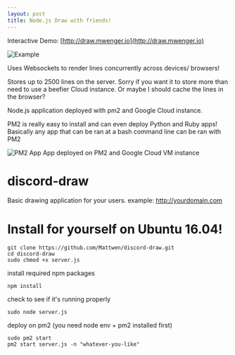 ```yaml
---
layout: post
title: Node.js Draw with friends!
---
```

Interactive Demo: [http://draw.mwenger.io](http://draw.mwenger.io)

![Example](https://i.imgur.com/jZp7WuZ.png)

Uses Websockets to render lines concurrently across devices/ browsers!

Stores up to 2500 lines on the server. Sorry if you want it to store more than need to use a beefier Cloud instance. Or maybe I should cache the lines in the browser?

Node.js application deployed with pm2 and Google Cloud instance.

PM2 is really easy to install and can even deploy Python and Ruby apps! Basically any app that can be ran at a bash command line can be ran with PM2

![PM2 App](https://i.imgur.com/oYCNC7c.png)
App deployed on PM2 and Google Cloud VM instance

# discord-draw
Basic drawing application for your users.
example: http://yourdomain.com

# Install for yourself on Ubuntu 16.04!

```
git clone https://github.com/Mattwen/discord-draw.git
cd discord-draw
sudo chmod +x server.js
```

install required npm packages

```npm install```
    
check to see if it's running properly

```sudo node server.js```
    
deploy on pm2 (you need node env + pm2 installed first)

```
sudo pm2 start
pm2 start server.js -n "whatever-you-like"
```


